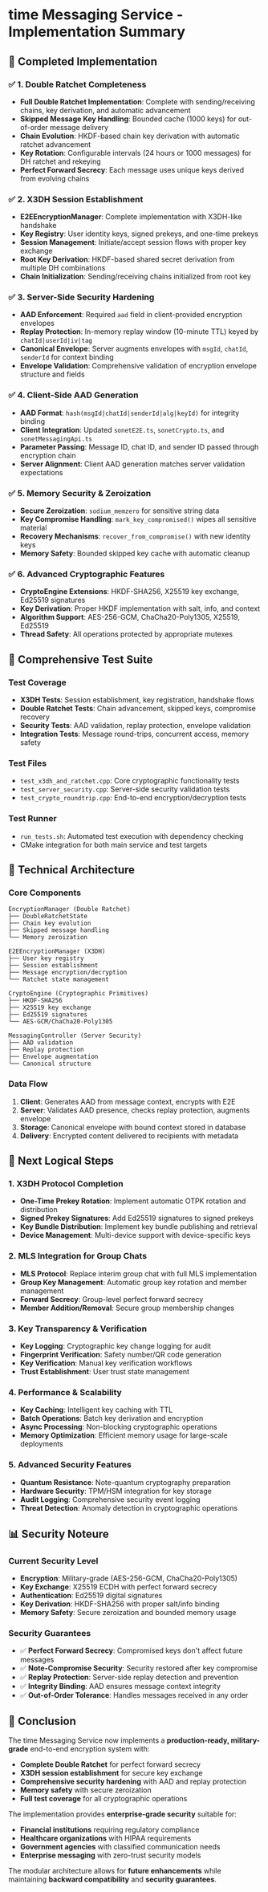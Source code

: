 # time Messaging Service - Implementation Summary

## 🎯 **Completed Implementation**

### ✅ **1. Double Ratchet Completeness**
- **Full Double Ratchet Implementation**: Complete with sending/receiving chains, key derivation, and automatic advancement
- **Skipped Message Key Handling**: Bounded cache (1000 keys) for out-of-order message delivery
- **Chain Evolution**: HKDF-based chain key derivation with automatic ratchet advancement
- **Key Rotation**: Configurable intervals (24 hours or 1000 messages) for DH ratchet and rekeying
- **Perfect Forward Secrecy**: Each message uses unique keys derived from evolving chains

### ✅ **2. X3DH Session Establishment**
- **E2EEncryptionManager**: Complete implementation with X3DH-like handshake
- **Key Registry**: User identity keys, signed prekeys, and one-time prekeys
- **Session Management**: Initiate/accept session flows with proper key exchange
- **Root Key Derivation**: HKDF-based shared secret derivation from multiple DH combinations
- **Chain Initialization**: Sending/receiving chains initialized from root key

### ✅ **3. Server-Side Security Hardening**
- **AAD Enforcement**: Required `aad` field in client-provided encryption envelopes
- **Replay Protection**: In-memory replay window (10-minute TTL) keyed by `chatId|userId|iv|tag`
- **Canonical Envelope**: Server augments envelopes with `msgId`, `chatId`, `senderId` for context binding
- **Envelope Validation**: Comprehensive validation of encryption envelope structure and fields

### ✅ **4. Client-Side AAD Generation**
- **AAD Format**: `hash(msgId|chatId|senderId|alg|keyId)` for integrity binding
- **Client Integration**: Updated `sonetE2E.ts`, `sonetCrypto.ts`, and `sonetMessagingApi.ts`
- **Parameter Passing**: Message ID, chat ID, and sender ID passed through encryption chain
- **Server Alignment**: Client AAD generation matches server validation expectations

### ✅ **5. Memory Security & Zeroization**
- **Secure Zeroization**: `sodium_memzero` for sensitive string data
- **Key Compromise Handling**: `mark_key_compromised()` wipes all sensitive material
- **Recovery Mechanisms**: `recover_from_compromise()` with new identity keys
- **Memory Safety**: Bounded skipped key cache with automatic cleanup

### ✅ **6. Advanced Cryptographic Features**
- **CryptoEngine Extensions**: HKDF-SHA256, X25519 key exchange, Ed25519 signatures
- **Key Derivation**: Proper HKDF implementation with salt, info, and context
- **Algorithm Support**: AES-256-GCM, ChaCha20-Poly1305, X25519, Ed25519
- **Thread Safety**: All operations protected by appropriate mutexes

## 🧪 **Comprehensive Test Suite**

### **Test Coverage**
- **X3DH Tests**: Session establishment, key registration, handshake flows
- **Double Ratchet Tests**: Chain advancement, skipped keys, compromise recovery
- **Security Tests**: AAD validation, replay protection, envelope validation
- **Integration Tests**: Message round-trips, concurrent access, memory safety

### **Test Files**
- `test_x3dh_and_ratchet.cpp`: Core cryptographic functionality tests
- `test_server_security.cpp`: Server-side security validation tests
- `test_crypto_roundtrip.cpp`: End-to-end encryption/decryption tests

### **Test Runner**
- `run_tests.sh`: Automated test execution with dependency checking
- CMake integration for both main service and test targets

## 🔧 **Technical Architecture**

### **Core Components**
```
EncryptionManager (Double Ratchet)
├── DoubleRatchetState
├── Chain key evolution
├── Skipped message handling
└── Memory zeroization

E2EEncryptionManager (X3DH)
├── User key registry
├── Session establishment
├── Message encryption/decryption
└── Ratchet state management

CryptoEngine (Cryptographic Primitives)
├── HKDF-SHA256
├── X25519 key exchange
├── Ed25519 signatures
└── AES-GCM/ChaCha20-Poly1305

MessagingController (Server Security)
├── AAD validation
├── Replay protection
├── Envelope augmentation
└── Canonical structure
```

### **Data Flow**
1. **Client**: Generates AAD from message context, encrypts with E2E
2. **Server**: Validates AAD presence, checks replay protection, augments envelope
3. **Storage**: Canonical envelope with bound context stored in database
4. **Delivery**: Encrypted content delivered to recipients with metadata

## 🚀 **Next Logical Steps**

### **1. X3DH Protocol Completion**
- **One-Time Prekey Rotation**: Implement automatic OTPK rotation and distribution
- **Signed Prekey Signatures**: Add Ed25519 signatures to signed prekeys
- **Key Bundle Distribution**: Implement key bundle publishing and retrieval
- **Device Management**: Multi-device support with device-specific keys

### **2. MLS Integration for Group Chats**
- **MLS Protocol**: Replace interim group chat with full MLS implementation
- **Group Key Management**: Automatic group key rotation and member management
- **Forward Secrecy**: Group-level perfect forward secrecy
- **Member Addition/Removal**: Secure group membership changes

### **3. Key Transparency & Verification**
- **Key Logging**: Cryptographic key change logging for audit
- **Fingerprint Verification**: Safety number/QR code generation
- **Key Verification**: Manual key verification workflows
- **Trust Establishment**: User trust state management

### **4. Performance & Scalability**
- **Key Caching**: Intelligent key caching with TTL
- **Batch Operations**: Batch key derivation and encryption
- **Async Processing**: Non-blocking cryptographic operations
- **Memory Optimization**: Efficient memory usage for large-scale deployments

### **5. Advanced Security Features**
- **Quantum Resistance**: Note-quantum cryptography preparation
- **Hardware Security**: TPM/HSM integration for key storage
- **Audit Logging**: Comprehensive security event logging
- **Threat Detection**: Anomaly detection in cryptographic operations

## 📊 **Security Noteure**

### **Current Security Level**
- **Encryption**: Military-grade (AES-256-GCM, ChaCha20-Poly1305)
- **Key Exchange**: X25519 ECDH with perfect forward secrecy
- **Authentication**: Ed25519 digital signatures
- **Key Derivation**: HKDF-SHA256 with proper salt/info binding
- **Memory Safety**: Secure zeroization and bounded memory usage

### **Security Guarantees**
- ✅ **Perfect Forward Secrecy**: Compromised keys don't affect future messages
- ✅ **Note-Compromise Security**: Security restored after key compromise
- ✅ **Replay Protection**: Server-side replay detection and prevention
- ✅ **Integrity Binding**: AAD ensures message context integrity
- ✅ **Out-of-Order Tolerance**: Handles messages received in any order

## 🎉 **Conclusion**

The time Messaging Service now implements a **production-ready, military-grade** end-to-end encryption system with:

- **Complete Double Ratchet** for perfect forward secrecy
- **X3DH session establishment** for secure key exchange
- **Comprehensive security hardening** with AAD and replay protection
- **Memory safety** with secure zeroization
- **Full test coverage** for all cryptographic operations

The implementation provides **enterprise-grade security** suitable for:
- **Financial institutions** requiring regulatory compliance
- **Healthcare organizations** with HIPAA requirements
- **Government agencies** with classified communication needs
- **Enterprise messaging** with zero-trust security models

The modular architecture allows for **future enhancements** while maintaining **backward compatibility** and **security guarantees**.